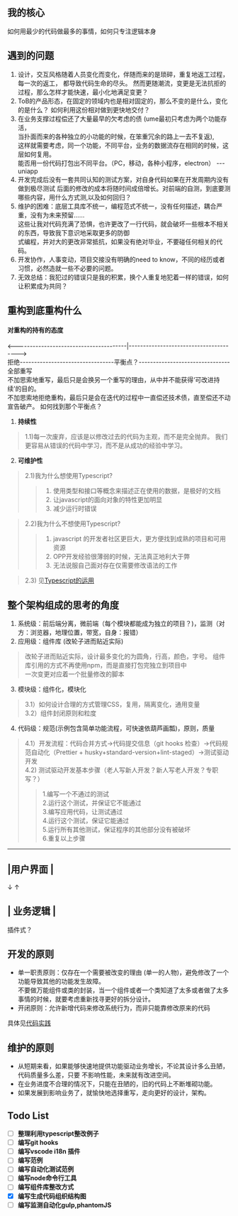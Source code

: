 ## 我的核心
   如何用最少的代码做最多的事情，如何只专注逻辑本身
## 遇到的问题
   1. 设计，交互风格随着人员变化而变化，伴随而来的是琐碎，重复地返工过程，每一次的返工，
   都导致代码生命的尽头。 然而更随潮流，变更是无法抗拒的过程，那么怎样才能快速，最小化地满足变更？  
   2. ToB的产品形态，在固定的领域内也是相对固定的，那么不变的是什么，变化的是什么？
   如何利用这份相对做到更快地交付？  
   3. 在业务支撑过程偿还了大量最早的欠考虑的债  (ume最初只考虑为两个功能存活，  
    当扑面而来的各种独立的小功能的时候，在笨重冗余的路上一去不复返),  
    这样就需要考虑，同一个功能，不同平台，业务的数据流存在相同的时候，这层如何复用。  
    能否用一份代码打包出不同平台。（PC，移动，各种小程序，electron）  --- uniapp  
   4. 开发完成后没有一套共同认知的测试方案，对自身代码如果在开发周期内没有做到极尽测试
      后面的修改的成本将随时间成倍增长。对前端的自测，到底要测哪些内容，用什么方式测,以及如何回归？
   5. 维护的困难：底层工具库不统一，编程范式不统一，没有任何描述，耦合严重，没有为未来预留......  
   这些让我对代码充满了恐惧，也许更改了一行代码，就会破坏一些根本不相关的东西，导致我下意识地采取更多的防御  
   式编程，并对大的更改非常抵抗，如果没有绝对毕业，不要碰任何相关的代码。    
   6. 开发协作，人事变动，项目交接没有明确的need to know，不同的经历或者习惯，必然造就一些不必要的问题。
   7. 无效总结：我犯过的错误只是我的积累，换个人重复地犯着一样的错误，如何让积累成为共同？   
 
## 重构到底重构什么 
#### 对重构的持有的态度
  <---------------------------------------|--------------------------------------->  
拒绝---------------------------------平衡点？--------------------------------全部重写  
不加思索地重写，最后只是会换另一个重写的理由，从中并不能获得‘可改进持续’的目的。  
不加思索地拒绝重构，最后只是会在迭代的过程中一直偿还技术债，直至偿还不动宣告破产。 
如何找到那个平衡点？  
1. **持续性**   
> 1.1)每一次废弃，应该是以修改过去的代码为主观，而不是完全抛弃。
我们更容易从错误的代码中学习，而不是从成功的经验中学习。  

2. **可维护性**  
>2.1)我为什么想使用Typescript?  
>>1. 使用类型和接口等概念来描述正在使用的数据，是极好的文档
>>2. 让javascript的面向对象的特性更加明显  
>>3. 减少运行时错误   

>2.2)我为什么不想使用Typescript?  
>>1. javascript 的开发者社区更巨大，更方便找到成熟的项目和可用资源  
>>2. OPP开发经验很薄弱的时候，无法真正地利大于弊  
>>3. 无法说服自己面对存在仅需要修改语法的工作   

>2.3) 见[Typescript的运用](/guide/requirements.html#typescript-运用)


## 整个架构组成的思考的角度
1. 系统级：前后端分离，微前端（每个模块都能成为独立的项目？)，监测（对方：浏览器，地理位置，带宽，自身：报错）  
2. 应用级：组件库 (改轮子进而贴近实际)   
> 改轮子进而贴近实际，设计最多变化的为圆角，行高，颜色，字号。 
组件库引用的方式不再使用npm，而是直接打包完独立到项目中  
一次变更对应着一个批量修改的脚本  
3. 模块级：组件化，模块化  
> 3.1）如何设计合理的方式管理CSS，复用，隔离变化，通用变量  
3.2）组件封闭原则和粒度

4. 代码级：规范(示例包含简单功能流程，可快速依葫芦画瓢)，原则，质量  
> 4.1）开发流程：代码合并方式->代码提交信息（git hooks 检查）->代码规范自动化（Prettier + husky+standard-version+lint-staged）->测试驱动开发     
4.2) 测试驱动开发基本步骤（老人写新人开发？新人写老人开发？专职写？）
>> 1.编写一个不通过的测试    
2.运行这个测试，并保证它不能通过  
3.编写应用代码，让测试通过  
4.运行这个测试，保证它能通过  
5.运行所有其他测试，保证程序的其他部分没有被破坏  
6.重复以上步骤  

---            
|用户界面 |                      
---  
↓     ↑

| 业务逻辑 |
---
插件式？
## 开发的原则
- 单一职责原则：仅存在一个需要被改变的理由 (单一的人物)，避免修改了一个功能导致其他的功能发生故障。  
不要做万能组件或类的封装，当一个组件或者一个类知道了太多或者做了太多事情的时候，就要考虑重新找寻更好的拆分设计。  
- 开闭原则：允许新增代码来修改系统行为，而非只能靠修改原来的代码

具体见[代码实践](/guide/requirements.html#介绍)  
## 维护的原则
- 从短期来看，如果能够快速地提供功能驱动业务增长，不论其设计多么丑陋，代码质量多么差，只要
不影响性能，未来就有改进空间。
- 在业务进度不合理的情况下，只能在丑陋的，旧的代码上不断堆砌功能。
- 如果发展到影响业务了，就愉快地选择重写，走向更好的设计，架构。


## Todo List
- [ ] **整理利用typescript整改例子**
- [ ] **编写git hooks**
- [ ] **编写vscode i18n 插件**
- [ ] **编写范例**
- [ ] **编写自动化测试范例**
- [ ] **编写node命令行工具**
- [ ] **编写组件库整改方式**
- [x] **编写生成代码组织结构图**
- [ ] **编写监测自动化gulp,phantomJS** 